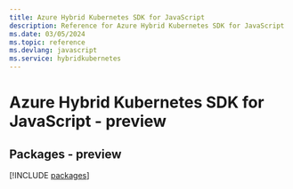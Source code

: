 ```yaml
---
title: Azure Hybrid Kubernetes SDK for JavaScript
description: Reference for Azure Hybrid Kubernetes SDK for JavaScript
ms.date: 03/05/2024
ms.topic: reference
ms.devlang: javascript
ms.service: hybridkubernetes
---
```

# Azure Hybrid Kubernetes SDK for JavaScript - preview
## Packages - preview
[!INCLUDE [packages](hybrid-kubernetes-index.md)]
